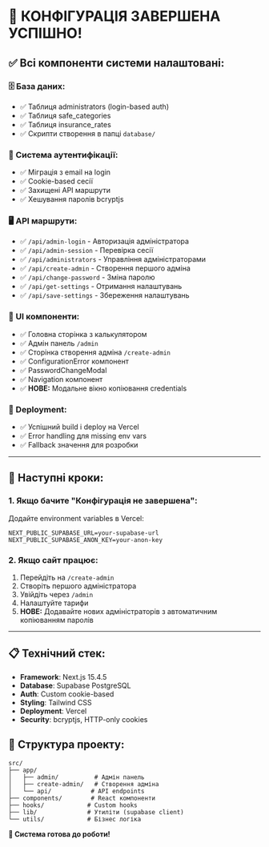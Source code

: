 # 🎉 КОНФІГУРАЦІЯ ЗАВЕРШЕНА УСПІШНО!

## ✅ Всі компоненти системи налаштовані:

### 🗄️ База даних:
- ✅ Таблиця administrators (login-based auth)
- ✅ Таблиця safe_categories  
- ✅ Таблиця insurance_rates
- ✅ Скрипти створення в папці `database/`

### 🔐 Система аутентифікації:
- ✅ Міграція з email на login
- ✅ Cookie-based сесії
- ✅ Захищені API маршрути
- ✅ Хешування паролів bcryptjs

### 🖥️ API маршрути:
- ✅ `/api/admin-login` - Авторизація адміністратора
- ✅ `/api/admin-session` - Перевірка сесії
- ✅ `/api/administrators` - Управління адміністраторами
- ✅ `/api/create-admin` - Створення першого адміна
- ✅ `/api/change-password` - Зміна паролю
- ✅ `/api/get-settings` - Отримання налаштувань
- ✅ `/api/save-settings` - Збереження налаштувань

### 🎨 UI компоненти:
- ✅ Головна сторінка з калькулятором
- ✅ Адмін панель `/admin`
- ✅ Сторінка створення адміна `/create-admin`
- ✅ ConfigurationError компонент
- ✅ PasswordChangeModal
- ✅ Navigation компонент
- ✅ **НОВЕ:** Модальне вікно копіювання credentials

### 🚀 Deployment:
- ✅ Успішний build і deploy на Vercel
- ✅ Error handling для missing env vars
- ✅ Fallback значення для розробки

---

## 🚀 Наступні кроки:

### 1. Якщо бачите "Конфігурація не завершена":
Додайте environment variables в Vercel:
```
NEXT_PUBLIC_SUPABASE_URL=your-supabase-url
NEXT_PUBLIC_SUPABASE_ANON_KEY=your-anon-key
```

### 2. Якщо сайт працює:
1. Перейдіть на `/create-admin`
2. Створіть першого адміністратора
3. Увійдіть через `/admin`
4. Налаштуйте тарифи
5. **НОВЕ:** Додавайте нових адміністраторів з автоматичним копіюванням паролів

---

## 📋 Технічний стек:
- **Framework**: Next.js 15.4.5 
- **Database**: Supabase PostgreSQL
- **Auth**: Custom cookie-based
- **Styling**: Tailwind CSS
- **Deployment**: Vercel
- **Security**: bcryptjs, HTTP-only cookies

## 📁 Структура проекту:
```
src/
├── app/
│   ├── admin/          # Адмін панель
│   ├── create-admin/   # Створення адміна
│   └── api/           # API endpoints
├── components/        # React компоненти
├── hooks/            # Custom hooks
├── lib/              # Утиліти (supabase client)
└── utils/            # Бізнес логіка
```

**🎯 Система готова до роботи!**
